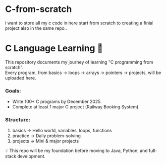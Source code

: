 # C-from-scratch
i want to store all my c code in here start from scratch  to  creating  a finial project also in the same repo.. 
# C Language Learning 🚀

This repository documents my journey of learning "C programming from scratch".  
Every program, from basics → loops → arrays → pointers → projects, will be uploaded here.

### Goals:
* Write 100+ C programs by December 2025.
* Complete at least 1 major C project (Railway Booking System).

### Structure:
 1) basics → Hello world, variables, loops, functions
 2) practice → Daily problem-solving
 3) projects → Mini & major projects

💡 This repo will be my foundation before moving to Java, Python, and full-stack development.

